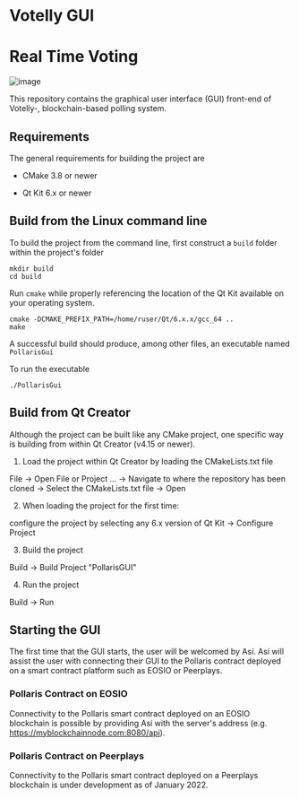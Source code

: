 # Votelly GUI
# Real Time Voting

![image](https://homepesa.com/images/2023-03-acloudbank-1536x705_.jpeg)

This repository contains the graphical user interface (GUI) front-end of Votelly-, blockchain-based polling system.


## Requirements

The general requirements for building the project are

- CMake 3.8 or newer

- Qt Kit 6.x or newer


## Build from the Linux command line

To build the project from the command line, first construct a `build` folder within the project's folder

```
mkdir build
cd build
```

Run `cmake` while properly referencing the location of the Qt Kit available on your operating system.

```
cmake -DCMAKE_PREFIX_PATH=/home/ruser/Qt/6.x.x/gcc_64 ..
make
```

A successful build should produce, among other files, an executable named `PollarisGui`

To run the executable

```
./PollarisGui
```


## Build from Qt Creator

Although the project can be built like any CMake project, one specific way is building from within Qt Creator (v4.15 or newer).

1. Load the project within Qt Creator by loading the CMakeLists.txt file

File -> Open File or Project ... -> Navigate to where the repository has been cloned -> Select the CMakeLists.txt file -> Open

2. When loading the project for the first time:

configure the project by selecting any 6.x version of Qt Kit -> Configure Project

3. Build the project

Build -> Build Project "PollarisGUI"

4. Run the project

Build -> Run


## Starting the GUI

The first time that the GUI starts, the user will be welcomed by Así.  Así will assist the user with connecting their GUI to the Pollaris contract deployed on a smart contract platform such as EOSIO or Peerplays.

### Pollaris Contract on EOSIO

Connectivity to the Pollaris smart contract deployed on an EOSIO blockchain is possible by providing Así with the server's address (e.g. https://myblockchainnode.com:8080/api).

### Pollaris Contract on Peerplays

Connectivity to the Pollaris smart contract deployed on a Peerplays blockchain is under development as of January 2022.
